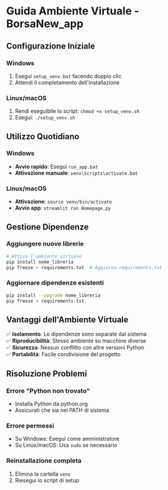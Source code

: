 # Guida Ambiente Virtuale - BorsaNew_app

## Configurazione Iniziale

### Windows
1. Esegui `setup_venv.bat` facendo doppio clic
2. Attendi il completamento dell'installazione

### Linux/macOS
1. Rendi eseguibile lo script: `chmod +x setup_venv.sh`
2. Esegui: `./setup_venv.sh`

## Utilizzo Quotidiano

### Windows
- **Avvio rapido**: Esegui `run_app.bat`
- **Attivazione manuale**: `venv\Scripts\activate.bat`

### Linux/macOS
- **Attivazione**: `source venv/bin/activate`
- **Avvio app**: `streamlit run Homepage.py`

## Gestione Dipendenze

### Aggiungere nuove librerie
```bash
# Attiva l'ambiente virtuale
pip install nome_libreria
pip freeze > requirements.txt  # Aggiorna requirements.txt
```

### Aggiornare dipendenze esistenti
```bash
pip install --upgrade nome_libreria
pip freeze > requirements.txt
```

## Vantaggi dell'Ambiente Virtuale

✅ **Isolamento**: Le dipendenze sono separate dal sistema  
✅ **Riproducibilità**: Stesso ambiente su macchine diverse  
✅ **Sicurezza**: Nessun conflitto con altre versioni Python  
✅ **Portabilità**: Facile condivisione del progetto  

## Risoluzione Problemi

### Errore "Python non trovato"
- Installa Python da python.org
- Assicurati che sia nel PATH di sistema

### Errore permessi
- Su Windows: Esegui come amministratore
- Su Linux/macOS: Usa `sudo` se necessario

### Reinstallazione completa
1. Elimina la cartella `venv`
2. Riesegui lo script di setup